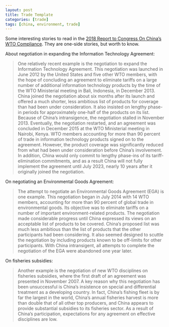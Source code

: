 ```yaml
---
layout: post
title: Trade Template
categories: [trade]
tags: [china, environment, trade]
---
```


Some interesting stories to read in the [2018 Report to Congress On China’s WTO Compliance](https://ustr.gov/sites/default/files/2018-USTR-Report-to-Congress-on-China%27s-WTO-Compliance.pdf). They are one-side stories, but worth to know.

About negotiation in expanding the Information Technology Agreement:
>One relatively recent example is the negotiation to expand the Information Technology Agreement. This negotiation was launched in June 2012 by the United States and five other WTO members, with the hope of concluding an agreement to eliminate tariffs on a large number of additional information technology products by the time of the WTO Ministerial meeting in Bali, Indonesia, in December 2013. China joined the negotiation about six months after its launch and offered a much shorter, less ambitious list of products for coverage than had been under consideration. It also insisted on lengthy phase-in periods for approximately one-half of the products on its list. Because of China’s intransigence, the negotiation stalled in November 2013. Eventually, the negotiation restarted, and an agreement was concluded in December 2015 at the WTO Ministerial meeting in Nairobi, Kenya. WTO members accounting for more than 90 percent of trade in information technology products signed on to the agreement. However, the product coverage was significantly reduced from what had been under consideration before China’s involvement. In addition, China would only commit to lengthy phase-ins of its tariff-elimination commitments, and as a result China will not fully implement the agreement until July 2023, nearly 10 years after it originally joined the negotiation.

On negotiating an Environmental Goods Agreement:

> The attempt to negotiate an Environmental Goods Agreement (EGA) is one example. This negotiation began in July 2014 with 14 WTO members, accounting for more than 90 percent of global trade in environmental goods. Its objective was to eliminate tariffs on a number of important environment-related products. The negotiation made considerable progress until China expressed its views on an acceptable list of products to be covered. China’s proposed list was much less ambitious than the list of products that the other participants had been considering. It also seemed designed to scuttle the negotiation by including products known to be off-limits for other participants. With China intransigent, all attempts to complete the negotiation of the EGA were abandoned one year later.

On fisheries subsidies:
> Another example is the negotiation of new WTO disciplines on fisheries subsidies, where the first draft of an agreement was presented in November 2007. A key reason why this negotiation has been unsuccessful is China’s insistence on special and differential treatment as a developing country. In fact, China’s fishing fleet is by far the largest in the world, China’s annual fisheries harvest is more than double that of all other top producers, and China appears to provide substantial subsidies to its fisheries sector. As a result of China’s participation, expectations for any agreement on effective disciplines are low.
